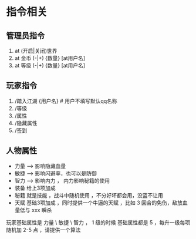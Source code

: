 # 指令相关

## 管理员指令

1. at (开启|关闭)世界
2. at 金币 (-|+) {数量} [at用户名]
3. at 等级 (-|+) {数量} [at用户名]

## 玩家指令

1. /踏入江湖 {用户名}   # 用户不填写默认qq名称
2. /等级
3. /属性
4. /隐藏属性
5. /签到

## 人物属性

- 力量  —> 影响隐藏血量
- 敏捷  —> 影响闪避率，也可以是防御
- 智力  —> 影响内力 ， 内力影响秘籍的使用
- 装备  给上3项加成
- 秘籍  就是技能 ，战斗中随机使用 ，不分好坏都会用，没蓝不让用
- 天赋  基础3项加成 ，同时提供一个牛逼的天赋 ，比如 3 回合的免伤，敌放血量低与 xxx 瞬杀

玩家基础属性是
力量 \ 敏捷 \ 智力 ， 1 级的时候 基础属性都是 5 ，每升一级每项随机加 2-5 点 ，请提供一个算法